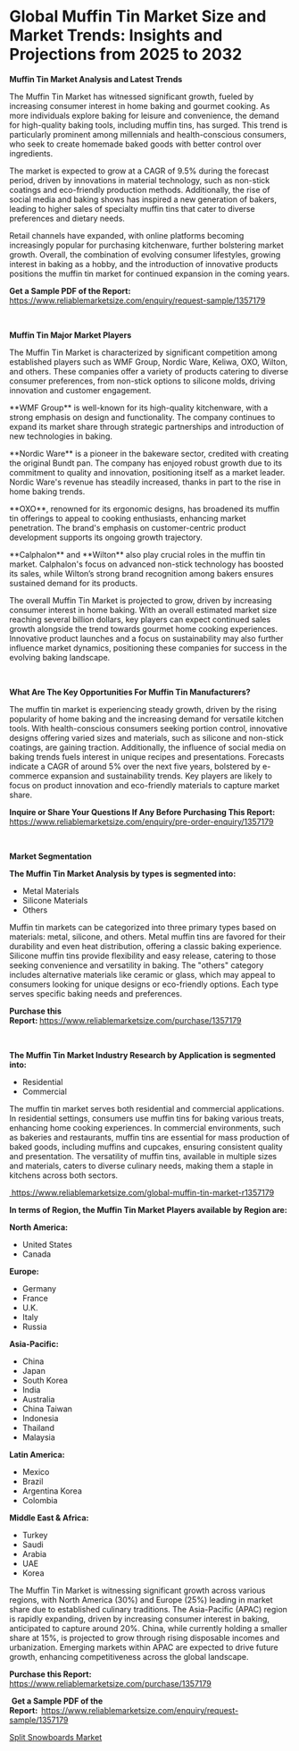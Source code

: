 <p><h1>Global Muffin Tin Market Size and Market Trends: Insights and Projections from 2025 to 2032</h1></p><p><strong>Muffin Tin Market Analysis and Latest Trends</strong></p>
<p><p>The Muffin Tin Market has witnessed significant growth, fueled by increasing consumer interest in home baking and gourmet cooking. As more individuals explore baking for leisure and convenience, the demand for high-quality baking tools, including muffin tins, has surged. This trend is particularly prominent among millennials and health-conscious consumers, who seek to create homemade baked goods with better control over ingredients.</p><p>The market is expected to grow at a CAGR of 9.5% during the forecast period, driven by innovations in material technology, such as non-stick coatings and eco-friendly production methods. Additionally, the rise of social media and baking shows has inspired a new generation of bakers, leading to higher sales of specialty muffin tins that cater to diverse preferences and dietary needs.</p><p>Retail channels have expanded, with online platforms becoming increasingly popular for purchasing kitchenware, further bolstering market growth. Overall, the combination of evolving consumer lifestyles, growing interest in baking as a hobby, and the introduction of innovative products positions the muffin tin market for continued expansion in the coming years.</p></p>
<p><strong>Get a Sample PDF of the Report:&nbsp;</strong> <a href="https://www.reliablemarketsize.com/enquiry/request-sample/1357179?utm_campaign=2180&utm_medium=2&utm_source=Github&utm_content=ia&utm_term=08022025&utm_id=muffin-tin">https://www.reliablemarketsize.com/enquiry/request-sample/1357179</a></p>
<p>&nbsp;</p>
<p><strong>Muffin Tin Major Market Players</strong></p>
<p><p>The Muffin Tin Market is characterized by significant competition among established players such as WMF Group, Nordic Ware, Keliwa, OXO, Wilton, and others. These companies offer a variety of products catering to diverse consumer preferences, from non-stick options to silicone molds, driving innovation and customer engagement.</p><p>**WMF Group** is well-known for its high-quality kitchenware, with a strong emphasis on design and functionality. The company continues to expand its market share through strategic partnerships and introduction of new technologies in baking.</p><p>**Nordic Ware** is a pioneer in the bakeware sector, credited with creating the original Bundt pan. The company has enjoyed robust growth due to its commitment to quality and innovation, positioning itself as a market leader. Nordic Ware's revenue has steadily increased, thanks in part to the rise in home baking trends.</p><p>**OXO**, renowned for its ergonomic designs, has broadened its muffin tin offerings to appeal to cooking enthusiasts, enhancing market penetration. The brand's emphasis on customer-centric product development supports its ongoing growth trajectory.</p><p>**Calphalon** and **Wilton** also play crucial roles in the muffin tin market. Calphalon's focus on advanced non-stick technology has boosted its sales, while Wilton’s strong brand recognition among bakers ensures sustained demand for its products.</p><p>The overall Muffin Tin Market is projected to grow, driven by increasing consumer interest in home baking. With an overall estimated market size reaching several billion dollars, key players can expect continued sales growth alongside the trend towards gourmet home cooking experiences. Innovative product launches and a focus on sustainability may also further influence market dynamics, positioning these companies for success in the evolving baking landscape.</p></p>
<p>&nbsp;</p>
<p><strong>What Are The Key Opportunities For Muffin Tin Manufacturers?</strong></p>
<p><p>The muffin tin market is experiencing steady growth, driven by the rising popularity of home baking and the increasing demand for versatile kitchen tools. With health-conscious consumers seeking portion control, innovative designs offering varied sizes and materials, such as silicone and non-stick coatings, are gaining traction. Additionally, the influence of social media on baking trends fuels interest in unique recipes and presentations. Forecasts indicate a CAGR of around 5% over the next five years, bolstered by e-commerce expansion and sustainability trends. Key players are likely to focus on product innovation and eco-friendly materials to capture market share.</p></p>
<p><strong>Inquire or Share Your Questions If Any Before Purchasing This Report:</strong> <a href="https://www.reliablemarketsize.com/enquiry/pre-order-enquiry/1357179?utm_campaign=2180&utm_medium=2&utm_source=Github&utm_content=ia&utm_term=08022025&utm_id=muffin-tin">https://www.reliablemarketsize.com/enquiry/pre-order-enquiry/1357179</a></p>
<p>&nbsp;</p>
<p><strong>Market Segmentation</strong></p>
<p><strong>The Muffin Tin Market Analysis by types is segmented into:</strong></p>
<p><ul><li>Metal Materials</li><li>Silicone Materials</li><li>Others</li></ul></p>
<p><p>Muffin tin markets can be categorized into three primary types based on materials: metal, silicone, and others. Metal muffin tins are favored for their durability and even heat distribution, offering a classic baking experience. Silicone muffin tins provide flexibility and easy release, catering to those seeking convenience and versatility in baking. The "others" category includes alternative materials like ceramic or glass, which may appeal to consumers looking for unique designs or eco-friendly options. Each type serves specific baking needs and preferences.</p></p>
<p><strong>Purchase this Report:&nbsp;</strong><a href="https://www.reliablemarketsize.com/purchase/1357179?utm_campaign=2180&utm_medium=2&utm_source=Github&utm_content=ia&utm_term=08022025&utm_id=muffin-tin">https://www.reliablemarketsize.com/purchase/1357179</a></p>
<p>&nbsp;</p>
<p><strong>The Muffin Tin Market Industry Research by Application is segmented into:</strong></p>
<p><ul><li>Residential</li><li>Commercial</li></ul></p>
<p><p>The muffin tin market serves both residential and commercial applications. In residential settings, consumers use muffin tins for baking various treats, enhancing home cooking experiences. In commercial environments, such as bakeries and restaurants, muffin tins are essential for mass production of baked goods, including muffins and cupcakes, ensuring consistent quality and presentation. The versatility of muffin tins, available in multiple sizes and materials, caters to diverse culinary needs, making them a staple in kitchens across both sectors.</p></p>
<p><a href="https://www.reliablemarketsize.com/global-muffin-tin-market-r1357179?utm_campaign=2180&utm_medium=2&utm_source=Github&utm_content=ia&utm_term=08022025&utm_id=muffin-tin">&nbsp;https://www.reliablemarketsize.com/global-muffin-tin-market-r1357179</a></p>
<p><strong>In terms of Region, the Muffin Tin Market Players available by Region are:</strong></p>
<p>
    <p> <strong> North America: </strong>
        <ul>
            <li>United States</li>
            <li>Canada</li>
        </ul>
        </p> 
    <p> <strong> Europe: </strong>
        <ul>
            <li>Germany</li>
            <li>France</li>
            <li>U.K.</li>
            <li>Italy</li>
            <li>Russia</li>
        </ul>
        </p> 
    <p> <strong> Asia-Pacific: </strong>
        <ul>
            <li>China</li>
            <li>Japan</li>
            <li>South Korea</li>
            <li>India</li>
            <li>Australia</li>
            <li>China Taiwan</li>
            <li>Indonesia</li>
            <li>Thailand</li>
            <li>Malaysia</li>
        </ul>
        </p> 
    <p> <strong> Latin America: </strong>
        <ul>
            <li>Mexico</li>
            <li>Brazil</li>
            <li>Argentina Korea</li>
            <li>Colombia</li>
        </ul>
        </p> 
    <p> <strong> Middle East & Africa: </strong>
        <ul>
            <li>Turkey</li>
            <li>Saudi</li>
            <li>Arabia</li>
            <li>UAE</li>
            <li>Korea</li>
        </ul>
    </p>
    </p>
<p><p>The Muffin Tin Market is witnessing significant growth across various regions, with North America (30%) and Europe (25%) leading in market share due to established culinary traditions. The Asia-Pacific (APAC) region is rapidly expanding, driven by increasing consumer interest in baking, anticipated to capture around 20%. China, while currently holding a smaller share at 15%, is projected to grow through rising disposable incomes and urbanization. Emerging markets within APAC are expected to drive future growth, enhancing competitiveness across the global landscape.</p></p>
<p><strong>Purchase this Report: </strong><a href="https://www.reliablemarketsize.com/purchase/1357179?utm_campaign=2180&utm_medium=2&utm_source=Github&utm_content=ia&utm_term=08022025&utm_id=muffin-tin">https://www.reliablemarketsize.com/purchase/1357179</a></p>
<p>&nbsp;<strong>Get a Sample PDF of the Report:&nbsp;&nbsp;</strong><a href="https://www.reliablemarketsize.com/enquiry/request-sample/1357179?utm_campaign=2180&utm_medium=2&utm_source=Github&utm_content=ia&utm_term=08022025&utm_id=muffin-tin">https://www.reliablemarketsize.com/enquiry/request-sample/1357179</a></p>
<p><strong></strong></p>
<p><p><a href="https://github.com/hammelximalschid/Market-Research-Report-List-1/blob/main/split-snowboards-market.md?utm_campaign=2180&utm_medium=2&utm_source=Github&utm_content=ia&utm_term=08022025&utm_id=muffin-tin">Split Snowboards Market</a></p></p>